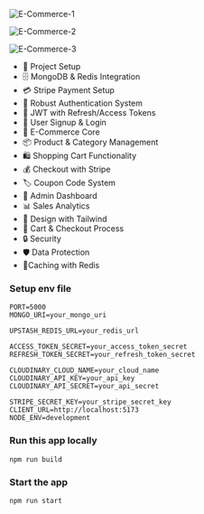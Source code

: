 ![E-Commerce-1](https://github.com/user-attachments/assets/35e2e01e-697a-4701-974e-775cf0cb34ae)

![E-Commerce-2](https://github.com/user-attachments/assets/97ad65c0-1ea0-46c1-8a81-dc02fb3e96bc)

![E-Commerce-3](https://github.com/user-attachments/assets/92294bfe-97fa-4ac8-8ba9-70147719de78)

- 🚀 Project Setup
- 🗄️ MongoDB & Redis Integration
- 💳 Stripe Payment Setup
- 🔐 Robust Authentication System
- 🔑 JWT with Refresh/Access Tokens
- 📝 User Signup & Login
- 🛒 E-Commerce Core
- 📦 Product & Category Management
- 🛍️ Shopping Cart Functionality
- 💰 Checkout with Stripe
- 🏷️ Coupon Code System
- 👑 Admin Dashboard
- 📊 Sales Analytics
- 🎨 Design with Tailwind
- 🛒 Cart & Checkout Process
- 🔒 Security
- 🛡️ Data Protection
- 🚀Caching with Redis

### Setup env file
```
PORT=5000
MONGO_URI=your_mongo_uri

UPSTASH_REDIS_URL=your_redis_url

ACCESS_TOKEN_SECRET=your_access_token_secret
REFRESH_TOKEN_SECRET=your_refresh_token_secret

CLOUDINARY_CLOUD_NAME=your_cloud_name
CLOUDINARY_API_KEY=your_api_key
CLOUDINARY_API_SECRET=your_api_secret

STRIPE_SECRET_KEY=your_stripe_secret_key
CLIENT_URL=http://localhost:5173
NODE_ENV=development
```

### Run this app locally
```
npm run build
```

### Start the app
```
npm run start
```
